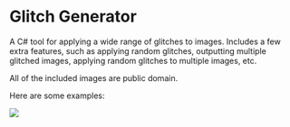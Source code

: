 # Glitch Generator
A C# tool for applying a wide range of glitches to images. Includes a few extra features, such as applying random glitches, outputting multiple glitched images, applying random glitches to multiple images, etc.

All of the included images are public domain.

Here are some examples:

<a href="https://i.imgur.com/Ogwfq3D.jpg"><img src="https://i.imgur.com/FNjcJ5t.png" /></a>

